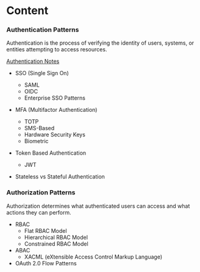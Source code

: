 # Content



### Authentication Patterns

Authentication is the process of verifying the identity of users, systems, or entities attempting to access resources.

[Authentication Notes](authentication.md)

- SSO (Single Sign On)
    - SAML
    - OIDC
    - Enterprise SSO Patterns
- MFA (Multifactor Authentication)
    - TOTP
    - SMS-Based
    - Hardware Security Keys
    - Biometric
- Token Based Authentication
    - JWT

-  Stateless vs Stateful Authentication
### Authorization Patterns

Authorization determines what authenticated users can access and what actions they can perform.



- RBAC
    - Flat RBAC Model
    - Hierarchical RBAC Model
    - Constrained RBAC Model
- ABAC
    - XACML (eXtensible Access Control Markup Language)
- OAuth 2.0 Flow Patterns


